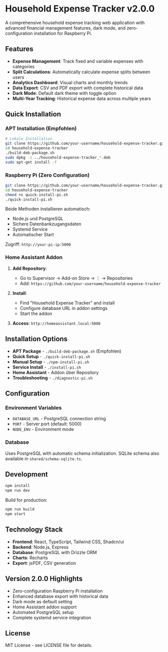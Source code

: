 # Household Expense Tracker v2.0.0

A comprehensive household expense tracking web application with advanced financial management features, dark mode, and zero-configuration installation for Raspberry Pi.

## Features

- **Expense Management**: Track fixed and variable expenses with categories
- **Split Calculations**: Automatically calculate expense splits between users
- **Analytics Dashboard**: Visual charts and monthly trends
- **Data Export**: CSV and PDF export with complete historical data
- **Dark Mode**: Default dark theme with toggle option
- **Multi-Year Tracking**: Historical expense data across multiple years

## Quick Installation

### APT Installation (Empfohlen)
```bash
# Lokale Installation
git clone https://github.com/your-username/household-expense-tracker.git
cd household-expense-tracker
./build-deb-package.sh
sudo dpkg -i ../household-expense-tracker_*.deb
sudo apt-get install -f
```

### Raspberry Pi (Zero Configuration)
```bash
git clone https://github.com/your-username/household-expense-tracker.git
cd household-expense-tracker
chmod +x quick-install-pi.sh
./quick-install-pi.sh
```

Beide Methoden installieren automatisch:
- Node.js und PostgreSQL
- Sichere Datenbankzugangsdaten
- Systemd Service
- Automatischer Start

Zugriff: `http://your-pi-ip:5000`

### Home Assistant Addon
1. **Add Repository**:
   - Go to Supervisor → Add-on Store → ⋮ → Repositories
   - Add: `https://github.com/your-username/household-expense-tracker`

2. **Install**:
   - Find "Household Expense Tracker" and install
   - Configure database URL in addon settings
   - Start the addon

3. **Access**: `http://homeassistant.local:5000`

## Installation Options

- **APT Package** - `./build-deb-package.sh` (Empfohlen)
- **Quick Setup** - `./quick-install-pi.sh` 
- **Manual Setup** - `./npm-install-pi.sh`
- **Service Install** - `./install-pi.sh`
- **Home Assistant** - Addon über Repository
- **Troubleshooting** - `./diagnostic-pi.sh`

## Configuration

### Environment Variables
- `DATABASE_URL` - PostgreSQL connection string
- `PORT` - Server port (default: 5000)
- `NODE_ENV` - Environment mode

### Database
Uses PostgreSQL with automatic schema initialization. SQLite schema also available in `shared/schema-sqlite.ts`.

## Development

```bash
npm install
npm run dev
```

Build for production:
```bash
npm run build
npm start
```

## Technology Stack

- **Frontend**: React, TypeScript, Tailwind CSS, Shadcn/ui
- **Backend**: Node.js, Express
- **Database**: PostgreSQL with Drizzle ORM
- **Charts**: Recharts
- **Export**: jsPDF, CSV generation

## Version 2.0.0 Highlights

- Zero-configuration Raspberry Pi installation
- Enhanced database export with historical data
- Dark mode as default setting
- Home Assistant addon support
- Automated PostgreSQL setup
- Complete systemd service integration

## License

MIT License - see LICENSE file for details.